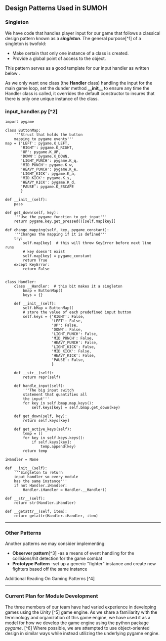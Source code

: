## Design Patterns Used in SUMOH
	
### Singleton

We have code that handles player input for our game that follows a classical design pattern known as a ***singleton***.  The general purpose[^1\] of a singleton is twofold:  

 -   Make certain that only one instance of a class is created.
-   Provide a global point of access to the object.  

This pattern serves as a good template for our input handler as written below   .

As we only want one class (the __Handler__ class) handling the input for the main game loop, set the dunder method **__init\__**  to ensure any time the Handler class is called, it overrides the default constructor to insures that there is only one unique instance of the class. 

### input_handler.py [^2\]

    import pygame

    class ButtonMap:
        '''Struct that holds the button
        mapping to pygame events'''
    map = {'LEFT': pygame.K_LEFT,
           'RIGHT': pygame.K_RIGHT,
           'UP': pygame.K_UP,
           'DOWN': pygame.K_DOWN,
           'LIGHT_PUNCH': pygame.K_q,
           'MID_PUNCH': pygame.K_w,
           'HEAVY_PUNCH': pygame.K_e,
           'LIGHT_KICK': pygame.K_a,
           'MID_KICK': pygame.K_s,
           'HEAVY_KICK': pygame.K_d,
           'PAUSE': pygame.K_ESCAPE
           }

    def __init__(self):
        pass

    def get_down(self, key):
        '''Use the pygame function to get input'''
        return pygame.key.get_pressed()[self.map[key]]

    def change_mapping(self, key, pygame_constant):
        '''Changes the mapping if it is defined'''
        try:
            self.map[key]  # this will throw KeyError before next line runs
            # key doesn't exist
            self.map[key] = pygame_constant
            return True
        except KeyError:
            return False


    class Handler:
        class __Handler:  # this bit makes it a singleton
            bmap = ButtonMap()
            keys = {}

        def __init__(self):
            self.bMap = ButtonMap()
            # store the value of each predefined input button
            self.keys = {'RIGHT': False,
                         'LEFT': False,
                         'UP': False,
                         'DOWN': False,
                         'LIGHT_PUNCH': False,
                         'MID_PUNCH': False,
                         'HEAVY_PUNCH': False,
                         'LIGHT_KICK': False,
                         'MID_KICK': False,
                         'HEAVY_KICK': False,
                         'PAUSE': False,
                         }

        def __str__(self):
            return repr(self)

        def handle_input(self):
            '''The big input switch
            statement that quantifies all
            the input'''
            for key in self.bmap.map.keys():
                self.keys[key] = self.bmap.get_down(key)

        def get_down(self, key):
            return self.keys[key]

        def get_active_keys(self):
            temp = []
            for key in self.keys.keys():
                if self.keys[key]:
                    temp.append(key)
            return temp

    iHandler = None

    def __init__(self):
        '''Singleton to return
        input handler so every module
        has the same instance'''
        if not Handler.iHandler:
            Handler.iHandler = Handler.__Handler()

    def __str__(self):
        return str(Handler.iHandler)

    def __getattr__(self, item):
        return getattr(Handler.iHandler, item)


----------
### Other Patterns
Another patterns we may consider implementing:

 - **Observer pattern**[^3\] -as a means of event handling for the collisions/hit detection for the game combat
 - **Prototype Pattern** -set up a generic "fighter" instance and create new fighters based off the same instance
 
Additional Reading On Gaming Patterns [^4\]


----------
### Current Plan for  Module Development
The three members of our team have had varied experience in developing games using the *Unity* [^5\] game engine. As we share a familiarity with the terminology and organization of this game engine, we have used it as a model for how we develop the game engine using the python package *pygame*. [^6\] Where possible, we are attempted to use object-oriented design in similar ways while instead utilizing the underlying pygame engine.
